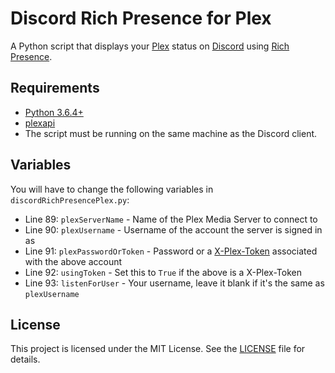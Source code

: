 # Discord Rich Presence for Plex

A Python script that displays your [Plex](https://www.plex.tv) status on [Discord](https://discordapp.com) using [Rich Presence](https://discordapp.com/developers/docs/rich-presence/how-to).

## Requirements

* [Python 3.6.4+](https://www.python.org/downloads)
* [plexapi](https://github.com/pkkid/python-plexapi)
* The script must be running on the same machine as the Discord client.

## Variables

You will have to change the following variables in `discordRichPresencePlex.py`:

* Line 89: `plexServerName` - Name of the Plex Media Server to connect to
* Line 90: `plexUsername` - Username of the account the server is signed in as
* Line 91: `plexPasswordOrToken` - Password or a [X-Plex-Token](https://support.plex.tv/articles/204059436-finding-an-authentication-token-x-plex-token) associated with the above account
* Line 92: `usingToken` - Set this to `True` if the above is a X-Plex-Token
* Line 93: `listenForUser` - Your username, leave it blank if it's the same as `plexUsername`

## License

This project is licensed under the MIT License. See the [LICENSE](https://github.com/phin05/discord-rich-presence-plex/blob/master/LICENSE) file for details.
